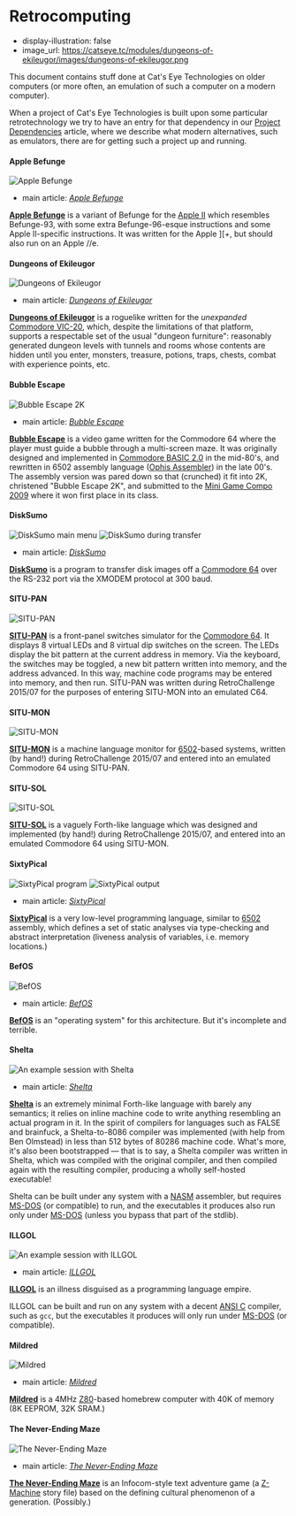 Retrocomputing
==============

*   display-illustration: false
*   image_url: https://catseye.tc/modules/dungeons-of-ekileugor/images/dungeons-of-ekileugor.png

This document contains stuff done at Cat's Eye Technologies on older computers
(or more often, an emulation of such a computer on a modern computer).

When a project of Cat's Eye Technologies is built upon some particular retrotechnology
we try to have an entry for that dependency in our
[Project Dependencies](../article/Project%20Dependencies.md) article, where
we describe what modern alternatives, such as emulators, there are for getting
such a project up and running.

#### Apple Befunge

![Apple Befunge](https://static.catseye.tc/images/screenshots/Apple%20Befunge.png)

*   main article: *[Apple Befunge][]*

**[Apple Befunge][]** is a variant of Befunge for the [Apple II][] which resembles
Befunge-93, with some extra Befunge-96-esque instructions and some Apple II-specific
instructions.  It was written for the Apple ][+, but should also run on an Apple //e.

#### Dungeons of Ekileugor

![Dungeons of Ekileugor](https://catseye.tc/modules/dungeons-of-ekileugor/images/dungeons-of-ekileugor.png)

*   main article: *[Dungeons of Ekileugor][]*

**[Dungeons of Ekileugor][]** is a roguelike written for the *unexpanded* [Commodore VIC-20][], which,
despite the limitations of that platform, supports a respectable set of the usual "dungeon furniture":
reasonably generated dungeon levels with tunnels and rooms whose contents are hidden until you enter,
monsters, treasure, potions, traps, chests, combat with experience points, etc.

#### Bubble Escape

![Bubble Escape 2K](https://catseye.tc/modules/bubble-escape/images/bubble%20escape%202k.png)

*   main article: *[Bubble Escape][]*

**[Bubble Escape][]** is a video game written for the Commodore 64 where the player must guide a bubble through
a multi-screen maze. It was originally designed and implemented in [Commodore BASIC 2.0][] in the mid-80's, and
rewritten in 6502 assembly language ([Ophis Assembler][]) in the late 00's. The assembly version was pared down
so that (crunched) it fit into 2K, christened "Bubble Escape 2K", and submitted to the [Mini Game Compo 2009][]
where it won first place in its class.

#### DiskSumo

![DiskSumo main menu](https://static.catseye.tc/images/screenshots/DiskSumo.png)
![DiskSumo during transfer](https://static.catseye.tc/images/screenshots/DiskSumo%20%28transfer%29.png)

*   main article: *[DiskSumo][]*

**[DiskSumo][]** is a program to transfer disk images off a [Commodore 64][] over the RS-232 port via the
XMODEM protocol at 300 baud.

#### SITU-PAN

![SITU-PAN](https://git.catseye.tc/SITU-SOL/blob/master/doc/bootstrap-zero/images/tumblr_inline_nr19fai3D41tvda25_540.jpg?raw=true)

**[SITU-PAN][]** is a front-panel switches simulator for the [Commodore 64][]. It displays 8 virtual LEDs and 8 virtual dip switches on the screen. The LEDs display the bit pattern at the current address in memory. Via the keyboard, the switches may be toggled, a new bit pattern written into memory, and the address advanced. In this way, machine code programs may be entered into memory, and then run. SITU-PAN was written during RetroChallenge 2015/07 for the purposes of entering SITU-MON into an emulated C64.

#### SITU-MON

![SITU-MON](https://git.catseye.tc/SITU-SOL/blob/master/doc/bootstrap-zero/images/tumblr_inline_nrdcglfU4p1tvda25_540.png?raw=true)

**[SITU-MON][]** is a machine language monitor for [6502][]-based systems, written (by hand!) during RetroChallenge 2015/07 and entered into an emulated Commodore 64 using SITU-PAN.

#### SITU-SOL

![SITU-SOL](https://git.catseye.tc/SITU-SOL/blob/master/doc/bootstrap-zero/images/tumblr_inline_nrw4gcaz1J1tvda25_540.png?raw=true)

**[SITU-SOL][]** is a vaguely Forth-like language which was designed and implemented (by hand!) during RetroChallenge 2015/07, and entered into an emulated Commodore 64 using SITU-MON.

#### SixtyPical

![SixtyPical program](https://pbs.twimg.com/media/CSAznWgUsAEOCwB.png)
![SixtyPical output](https://pbs.twimg.com/media/CSAznX7UsAAZki4.png)

*   main article: *[SixtyPical][]*

**[SixtyPical][]** is a very low-level programming language, similar to [6502][] assembly, which defines a set of
static analyses via type-checking and abstract interpretation (liveness analysis of variables, i.e. memory locations.)

#### BefOS

![BefOS](https://static.catseye.tc/images/screenshots/BefOS.png)

*   main article: *[BefOS][]*

**[BefOS][]** is an "operating system" for this architecture.
But it's incomplete and terrible.

#### Shelta

![An example session with Shelta](https://static.catseye.tc/images/screenshots/Shelta.png)

*   main article: *[Shelta][]*

**[Shelta][]** is an extremely minimal Forth-like language with barely any semantics; it relies on inline
machine code to write anything resembling an actual program in it. In the spirit of compilers for languages
such as FALSE and brainfuck, a Shelta-to-8086 compiler was implemented (with help from Ben Olmstead) in
less than 512 bytes of 80286 machine code. What's more, it's also been bootstrapped — that is to say, a
Shelta compiler was written in Shelta, which was compiled with the original compiler, and then compiled
again with the resulting compiler, producing a wholly self-hosted executable!

Shelta can be built under any system with a [NASM][] assembler,
but requires [MS-DOS][] (or compatible) to run, and the executables it produces also
run only under [MS-DOS][] (unless you bypass that part of the stdlib).

#### ILLGOL

![An example session with ILLGOL](https://static.catseye.tc/images/screenshots/ILLGOL.png)

*   main article: *[ILLGOL][]*

**[ILLGOL][]** is an illness disguised as a programming language empire.

ILLGOL can be built and run on any system with a decent [ANSI C][]
compiler, such as `gcc`, but the executables it produces
will only run under [MS-DOS][] (or compatible).

#### Mildred

![Mildred](https://catseye.tc/modules/electronics-projects/mildred/doc/mildred_photo.jpg)

*   main article: *[Mildred][]*

**[Mildred][]** is a 4MHz [Z80][]-based homebrew computer with 40K of memory (8K EEPROM, 32K SRAM.)

#### The Never-Ending Maze

![The Never-Ending Maze](https://static.catseye.tc/images/illustrations/Never_Ending_Maze.jpg)

*   main article: *[The Never-Ending Maze][]*

**[The Never-Ending Maze][]** is an Infocom-style text adventure game (a [Z-Machine][] story file)
based on the defining cultural phenomenon of a generation. (Possibly.)

[Apple II]: ../article/Project%20Dependencies.md#apple-ii
[Apple Befunge]: ../article/Languages.md#apple-befunge
[Dungeons of Ekileugor]: ../article/Games.md#dungeons-of-ekileugor
[Commodore VIC-20]: ../article/Project%20Dependencies.md#commodore-vic-20
[Commodore 64]: ../article/Project%20Dependencies.md#commodore-64
[Bubble Escape]: ../article/Games.md#bubble-escape
[DiskSumo]: ../article/Tools.md#disksumo
[MS-DOS]: ../article/Project%20Dependencies.md#ms-dos
[Shelta]: ../article/Languages.md#shelta
[ILLGOL]: ../article/Languages.md#illgol
[Mildred]: ../article/Electronics%20Projects.md#mildred
[Commodore 64 Programmer's Reference Guide]: ../view/The-Dossier/article/An%20Esolang%20Reading%20List.md#commodore-64-programmers-reference-guide
[NASM]: ../article/Project%20Dependencies.md#nasm
[SixtyPical]: ../article/Languages.md#sixtypical
[SITU-PAN]: ../article/Tools.md#situ-pan
[SITU-SOL]: ../article/Languages.md#situ-sol
[SITU-MON]: ../article/Tools.md#situ-mon
[BefOS]: ../article/Platforms.md#befos
[The Never-Ending Maze]: ../article/Games.md#the-never-ending-maze
[ANSI C]: ../article/Project%20Dependencies.md#ansi-c
[The Dossier]: ../article/General%20Information.md#the-dossier
[Commodore BASIC 2.0]: ../article/Project%20Dependencies.md#commodore-basic-20
[Applesoft BASIC]: ../article/Project%20Dependencies.md#applesoft-basic
[Blurry Memories of DOS Programming]: ../view/The-Dossier/article/Blurry%20Memories%20of%20DOS%20Programming.md
[JaC64]: ../article/Forks.md#jac64
[Zplet]: ../article/Forks.md#zplet
[Ophis Assembler]: ../article/Project%20Dependencies.md#ophis-assembler
[Mini Game Compo 2009]: ../article/Events.md#mini-game-compo-2009
[6502]: ../article/Project%20Dependencies.md#6502
[Z80]: ../article/Project%20Dependencies.md#z80
[Z-Machine]: ../article/Project%20Dependencies.md#z-machine

